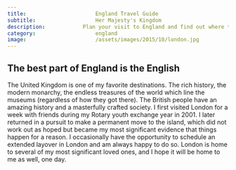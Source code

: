 ```yaml
---
title:						England Travel Guide
subtitle:					Her Majesty's Kingdom
description:			Plan your visit to England and find out where to go and what to do in England. Read about itineraries, activities, places to stay and travel essentials.
category:					england
image:						/assets/images/2015/10/london.jpg
---
```


## The best part of England is the English

The United Kingdom is one of my favorite destinations. The rich history, the modern monarchy, the endless treasures of the world which line the museums (regardless of how they got there). The British people have an amazing history and a masterfully crafted society. I first visited London for a week with friends during my Rotary youth exchange year in 2001. I later returned in a pursuit to make a permanent move to the island, which did not work out as hoped but became my most significant evidence that things happen for a reason. I occasionally have the opportunity to schedule an extended layover in London and am always happy to do so. London is home to several of my most significant loved ones, and I hope it will be home to me as well, one day.